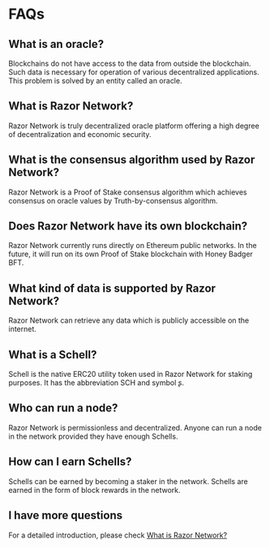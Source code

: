 # FAQs

## What is an oracle?
Blockchains do not have access to the data from outside the blockchain. Such data is necessary for operation of various decentralized applications. This problem is solved by an entity called an oracle.

## What is Razor Network?

Razor Network is truly decentralized oracle platform offering a high degree of decentralization and economic security.

## What is the consensus algorithm used by Razor Network?

Razor Network is a Proof of Stake consensus algorithm which achieves consensus on oracle values by Truth-by-consensus algorithm.

## Does Razor Network have its own blockchain?
Razor Network currently runs directly on Ethereum public networks. In the future, it will run on its own Proof of Stake blockchain with Honey Badger BFT.

## What kind of data is supported by Razor Network?
Razor Network can retrieve any data which is publicly accessible on the internet.

## What is a Schell?
Schell is the native ERC20 utility token used in Razor Network for staking purposes. It has the abbreviation SCH and symbol ʂ.

## Who can run a node?
Razor Network is permissionless and decentralized. Anyone can run a node in the network provided they have enough Schells.

## How can I earn Schells?
Schells can be earned by becoming a staker in the network. Schells are earned in the form of block rewards in the network.

## I have more questions
For a detailed introduction, please check  [What is Razor Network?](explainer.md)
